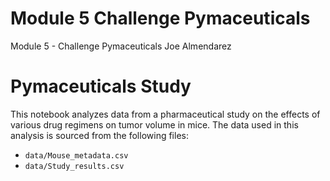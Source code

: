 # Module 5 Challenge Pymaceuticals
 Module 5 - Challenge Pymaceuticals
 Joe Almendarez 
# Pymaceuticals Study

This notebook analyzes data from a pharmaceutical study on the effects of various drug regimens on tumor volume in mice. The data used in this analysis is sourced from the following files:
- `data/Mouse_metadata.csv`
- `data/Study_results.csv`
